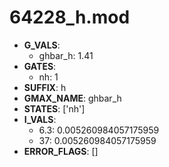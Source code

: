 # 64228_h.mod

- **G_VALS**:
  - ghbar_h: 1.41
- **GATES**:
  - nh: 1
- **SUFFIX**: h
- **GMAX_NAME**: ghbar_h
- **STATES**: ['nh']
- **I_VALS**:
  - 6.3: 0.005260984057175959
  - 37: 0.005260984057175959
- **ERROR_FLAGS**: []
